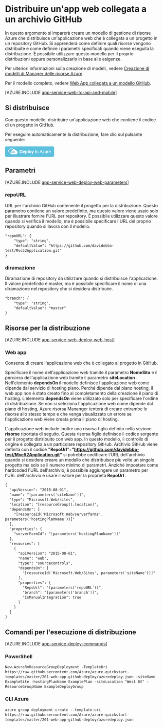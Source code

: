 <properties 
    pageTitle="Distribuire un'app web collegato a un archivio GitHub" 
    description="Utilizzare un modello di gestione di risorse Azure per distribuire un'app web che contiene un progetto da un repository GitHub." 
    services="app-service" 
    documentationCenter="" 
    authors="cephalin" 
    manager="wpickett" 
    editor=""/>

<tags 
    ms.service="app-service" 
    ms.workload="na" 
    ms.tgt_pltfrm="na" 
    ms.devlang="na" 
    ms.topic="article" 
    ms.date="04/27/2016" 
    ms.author="cephalin"/>

# <a name="deploy-a-web-app-linked-to-a-github-repository"></a>Distribuire un'app web collegata a un archivio GitHub

In questo argomento si imparerà creare un modello di gestione di risorse Azure che distribuisce un'applicazione web che è collegata a un progetto in un repository GitHub. Si apprenderà come definire quali risorse vengono distribuite e come definire i parametri specificati quando viene eseguita la distribuzione. È possibile utilizzare questo modello per il proprio distribuzioni oppure personalizzarlo in base alle esigenze.

Per ulteriori informazioni sulla creazione di modelli, vedere [Creazione di modelli di Manager delle risorse Azure](../resource-group-authoring-templates.md).

Per il modello completo, vedere [Web App collegata a un modello GitHub](https://github.com/Azure/azure-quickstart-templates/blob/master/201-web-app-github-deploy/azuredeploy.json).

[AZURE.INCLUDE [app-service-web-to-api-and-mobile](../../includes/app-service-web-to-api-and-mobile.md)] 

## <a name="what-you-will-deploy"></a>Si distribuisce

Con questo modello, distribuire un'applicazione web che contiene il codice di un progetto in GitHub.

Per eseguire automaticamente la distribuzione, fare clic sul pulsante seguente:

[![Distribuire Azure](./media/app-service-web-arm-from-github-provision/deploybutton.png)](https://portal.azure.com/#create/Microsoft.Template/uri/https%3A%2F%2Fraw.githubusercontent.com%2FAzure%2Fazure-quickstart-templates%2Fmaster%2F201-web-app-github-deploy%2Fazuredeploy.json)

## <a name="parameters"></a>Parametri

[AZURE.INCLUDE [app-service-web-deploy-web-parameters](../../includes/app-service-web-deploy-web-parameters.md)]

### <a name="repourl"></a>repoURL

URL per l'archivio GitHub contenente il progetto per la distribuzione. Questo parametro contiene un valore predefinito, ma questo valore viene usato solo per illustrare fornire l'URL per repository. È possibile utilizzare questo valore quando si verifica il modello, ma è possibile specificare l'URL del proprio repository quando si lavora con il modello.

    "repoURL": {
        "type": "string",
        "defaultValue": "https://github.com/davidebbo-test/Mvc52Application.git"
    }

### <a name="branch"></a>diramazione

Diramazione di repository da utilizzare quando si distribuisce l'applicazione. Il valore predefinito è master, ma è possibile specificare il nome di una diramazione nel repository che si desidera distribuire.

    "branch": {
        "type": "string",
        "defaultValue": "master"
    }
    
## <a name="resources-to-deploy"></a>Risorse per la distribuzione

[AZURE.INCLUDE [app-service-web-deploy-web-host](../../includes/app-service-web-deploy-web-host.md)]

### <a name="web-app"></a>Web app

Consente di creare l'applicazione web che è collegato al progetto in GitHub. 

Specificare il nome dell'applicazione web tramite il parametro **NomeSito** e il percorso dell'applicazione web tramite il parametro **siteLocation** . Nell'elemento **dependsOn** il modello definisce l'applicazione web come dipende dal servizio di hosting piano. Perché dipende dal piano hosting, il web app non è stato creato fino al completamento della creazione il piano di hosting. L'elemento **dependsOn** viene utilizzato solo per specificare l'ordine di distribuzione. Se non si seleziona l'applicazione web come dipende dal piano di hosting, Azure risorsa Mananger tenterà di creare entrambe le risorse allo stesso tempo e che venga visualizzato un errore se l'applicazione web viene creata prima il piano di hosting.

L'applicazione web include inoltre una risorsa figlio definito nella sezione **risorse** riportata di seguito. Questa risorsa figlio definisce il codice sorgente per il progetto distribuito con web app. In questo modello, il controllo di origine è collegato a un particolare repository GitHub. Archivio GitHub viene definita con il codice **"RepoUrl": "https://github.com/davidebbo-test/Mvc52Application.git"** si potrebbe codificare l'URL dell'archivio quando si desidera creare un modello che distribuisce più volte un singolo progetto ma solo se il numero minimo di parametri.
Anziché impostare come hardcoded l'URL dell'archivio, è possibile aggiungere un parametro per l'URL dell'archivio e usare il valore per la proprietà **RepoUrl** .

    {
      "apiVersion": "2015-08-01",
      "name": "[parameters('siteName')]",
      "type": "Microsoft.Web/sites",
      "location": "[resourceGroup().location]",
      "dependsOn": [
        "[resourceId('Microsoft.Web/serverfarms', parameters('hostingPlanName'))]"
      ],
      "properties": {
        "serverFarmId": "[parameters('hostingPlanName')]"
      },
      "resources": [
        {
          "apiVersion": "2015-08-01",
          "name": "web",
          "type": "sourcecontrols",
          "dependsOn": [
            "[resourceId('Microsoft.Web/Sites', parameters('siteName'))]"
          ],
          "properties": {
            "RepoUrl": "[parameters('repoURL')]",
            "branch": "[parameters('branch')]",
            "IsManualIntegration": true
          }
        }
      ]
    }

## <a name="commands-to-run-deployment"></a>Comandi per l'esecuzione di distribuzione

[AZURE.INCLUDE [app-service-deploy-commands](../../includes/app-service-deploy-commands.md)]

### <a name="powershell"></a>PowerShell

    New-AzureRmResourceGroupDeployment -TemplateUri https://raw.githubusercontent.com/Azure/azure-quickstart-templates/master/201-web-app-github-deploy/azuredeploy.json -siteName ExampleSite -hostingPlanName ExamplePlan -siteLocation "West US" -ResourceGroupName ExampleDeployGroup

### <a name="azure-cli"></a>CLI Azure

    azure group deployment create --template-uri https://raw.githubusercontent.com/Azure/azure-quickstart-templates/master/201-web-app-github-deploy/azuredeploy.json


 
